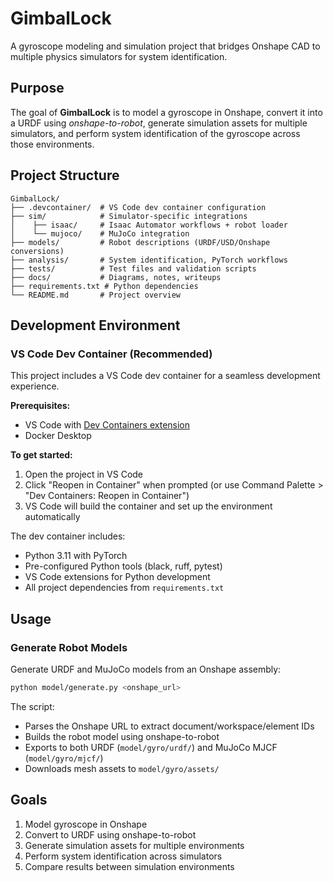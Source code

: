 # GimbalLock

A gyroscope modeling and simulation project that bridges Onshape CAD to multiple physics simulators for system identification.

## Purpose

The goal of **GimbalLock** is to model a gyroscope in Onshape, convert it into a URDF using *onshape-to-robot*, generate simulation assets for multiple simulators, and perform system identification of the gyroscope across those environments.

## Project Structure

```
GimbalLock/
├── .devcontainer/  # VS Code dev container configuration
├── sim/            # Simulator-specific integrations
│    ├── isaac/     # Isaac Automator workflows + robot loader
│    └── mujoco/    # MuJoCo integration
├── models/         # Robot descriptions (URDF/USD/Onshape conversions)
├── analysis/       # System identification, PyTorch workflows
├── tests/          # Test files and validation scripts
├── docs/           # Diagrams, notes, writeups
├── requirements.txt # Python dependencies
└── README.md       # Project overview
```

## Development Environment

### VS Code Dev Container (Recommended)

This project includes a VS Code dev container for a seamless development experience.

**Prerequisites:**
- VS Code with [Dev Containers extension](https://marketplace.visualstudio.com/items?itemName=ms-vscode-remote.remote-containers)
- Docker Desktop

**To get started:**
1. Open the project in VS Code
2. Click "Reopen in Container" when prompted (or use Command Palette > "Dev Containers: Reopen in Container")
3. VS Code will build the container and set up the environment automatically

The dev container includes:
- Python 3.11 with PyTorch
- Pre-configured Python tools (black, ruff, pytest)
- VS Code extensions for Python development
- All project dependencies from `requirements.txt`

## Usage

### Generate Robot Models

Generate URDF and MuJoCo models from an Onshape assembly:

```bash
python model/generate.py <onshape_url>
```

The script:
- Parses the Onshape URL to extract document/workspace/element IDs
- Builds the robot model using onshape-to-robot
- Exports to both URDF (`model/gyro/urdf/`) and MuJoCo MJCF (`model/gyro/mjcf/`)
- Downloads mesh assets to `model/gyro/assets/`

## Goals

1. Model gyroscope in Onshape
2. Convert to URDF using onshape-to-robot
3. Generate simulation assets for multiple environments
4. Perform system identification across simulators
5. Compare results between simulation environments